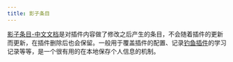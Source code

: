```yaml
---
title: 影子条目
---
```


[影子条目-中文文档](https://bramchen.github.io/tw5-docs/zh-Hans/#ShadowTiddlers)是对插件内容做了修改之后产生的条目，不会随着插件的更新而更新，在插件删除后也会保留。一般用于覆盖插件的配置、记录[钓鱼插件](#%E9%92%93%E9%B1%BC%E6%8F%92%E4%BB%B6)的学习记录等等，是一个很有用的在本地保存个人信息的机制。